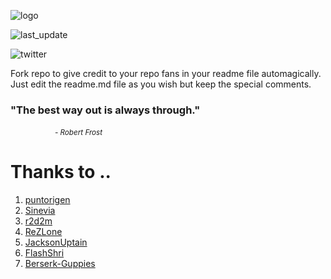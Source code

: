 ![logo](https://user-images.githubusercontent.com/57605485/133506342-f313bb68-8bb0-4d01-a4a4-e05faea4b865.png)
<!-- BE_GRATEFUL:START (LAST_UPDATE:format=DD-MMM-YYYY HH:mm) -->
![last_update](https://img.shields.io/badge/last%20update-25--Jun--2023%2023:02%20(GMT%200)-blue)
<!-- BE_GRATEFUL:END -->
<!-- BE_GRATEFUL:START (TWITTER:username=creador) -->
![twitter](https://img.shields.io/twitter/follow/creador?style=social)
<!-- BE_GRATEFUL:END -->

Fork repo to give credit to your repo fans in your readme file automagically.<br/>
Just edit the readme.md file as you wish but keep the special comments.

<!-- BE_GRATEFUL:START (QUOTES) -->
<h3>"The best way out is always through."</h3>
&nbsp&nbsp&nbsp&nbsp&nbsp&nbsp&nbsp&nbsp&nbsp&nbsp&nbsp&nbsp&nbsp&nbsp&nbsp&nbsp&nbsp&nbsp<small><i>- Robert Frost</i></small>
<!-- BE_GRATEFUL:END -->

<!-- BE_GRATEFUL:START (THANKS_TO) -->
# Thanks to ..
<ol>
<li><a href="https://github.com/puntorigen">puntorigen</a></li>
<li><a href="https://github.com/Sinevia">Sinevia</a></li>
<li><a href="https://github.com/r2d2m">r2d2m</a></li>
<li><a href="https://github.com/ReZLone">ReZLone</a></li>
<li><a href="https://github.com/JacksonUptain">JacksonUptain</a></li>
<li><a href="https://github.com/FlashShri">FlashShri</a></li>
<li><a href="https://github.com/Berserk-Guppies">Berserk-Guppies</a></li>
</ol>

<!-- BE_GRATEFUL:END -->
<br/>
